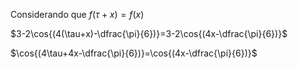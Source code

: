 Considerando que $f(\tau+x)=f(x)$

$3-2\cos{(4(\tau+x)-\dfrac{\pi}{6})}=3-2\cos{(4x-\dfrac{\pi}{6})}$

$\cos{(4\tau+4x-\dfrac{\pi}{6})}=\cos{(4x-\dfrac{\pi}{6})}$